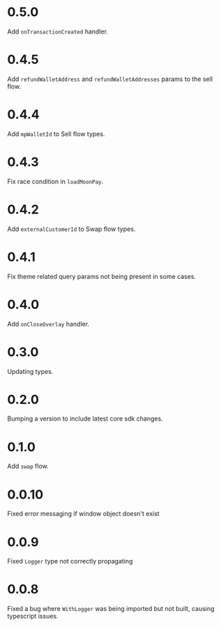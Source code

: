 # 0.5.0

Add `onTransactionCreated` handler.

# 0.4.5

Add `refundWalletAddress` and `refundWalletAddresses` params to the sell flow.

# 0.4.4

Add `mpWalletId` to Sell flow types.

# 0.4.3

Fix race condition in `loadMoonPay`.

# 0.4.2

Add `externalCustomerId` to Swap flow types.

# 0.4.1

Fix theme related query params not being present in some cases.

# 0.4.0

Add `onCloseOverlay` handler.

# 0.3.0

Updating types.

# 0.2.0

Bumping a version to include latest core sdk changes.

# 0.1.0

Add `swap` flow.

# 0.0.10

Fixed error messaging if window object doesn't exist

# 0.0.9

Fixed `Logger` type not correctly propagating

# 0.0.8

Fixed a bug where `WithLogger` was being imported but not built, causing typescript issues.
